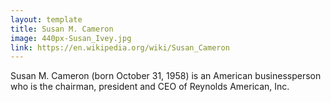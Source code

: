 ```yaml
---
layout: template
title: Susan M. Cameron
image: 440px-Susan_Ivey.jpg
link: https://en.wikipedia.org/wiki/Susan_Cameron
---
```


Susan M. Cameron (born October 31, 1958) is an American businessperson who is the chairman, president and CEO of Reynolds American, Inc.
